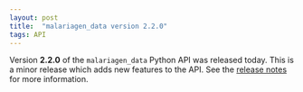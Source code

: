 ```yaml
---
layout: post
title:  "malariagen_data version 2.2.0"
tags: API
---
```


Version <strong>2.2.0</strong> of the `malariagen_data` Python API was
released today. This is a minor release which adds new features to the
API. See the [release
notes](https://github.com/malariagen/malariagen-data-python/releases/tag/v2.2.0)
for more information.
